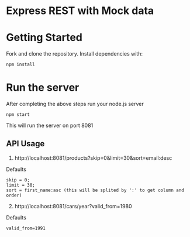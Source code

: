 # Express REST with Mock data

# Getting Started
Fork and clone the repository. Install dependencies with:

```
npm install
```

# Run the server
After completing the above steps run your node.js server

```
npm start
```

This will run the server on port 8081

## API Usage

1. http://localhost:8081/products?skip=0&limit=30&sort=email:desc

Defaults
```
skip = 0;
limit = 30;
sort = first_name:asc (this will be splited by ':' to get column and order)
```

2. http://localhost:8081/cars/year?valid_from=1980

Defaults
```
valid_from=1991
```


